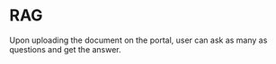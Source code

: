 # RAG
Upon uploading the document on the portal, user can ask as many as questions and get the answer.
